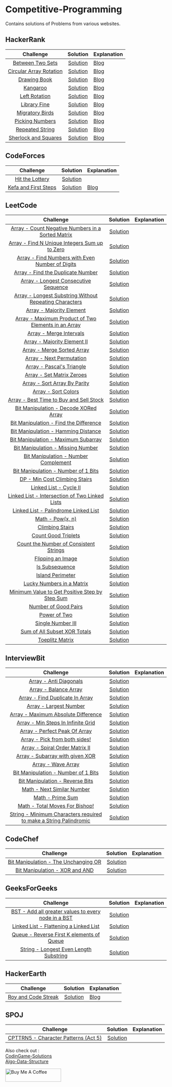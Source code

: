 # Competitive-Programming
Contains solutions of Problems from various websites.

## HackerRank

|Challenge                          | Solution     |      Explanation    |
|:---------------------------------:|:------------:|:--------------------|
| [Between Two Sets](https://www.hackerrank.com/challenges/between-two-sets/problem) | [Solution](https://github.com/programmercave0/Competitive-Programming/blob/master/Hackerrank/Between_two_Sets.cpp) | [Blog](https://programmercave0.github.io/blog/2019/11/29/Between-Two-Sets-HackerRank-Challenge-C++-Implementation) |
| [Circular Array Rotation](https://www.hackerrank.com/challenges/circular-array-rotation/problem) | [Solution](https://github.com/programmercave0/Competitive-Programming/blob/master/Hackerrank/Circular_Array_Rotation.cpp) | [Blog](https://programmercave0.github.io/blog/2019/12/12/Circular-Array-Rotation-HackerRank) |
| [Drawing Book](https://www.hackerrank.com/challenges/drawing-book/problem) | [Solution](https://github.com/programmercave0/Competitive-Programming/blob/master/Hackerrank/Drawing_Book.cpp) | [Blog](https://programmercave0.github.io/blog/2019/12/11/Drawing-Book-HackerRank) |
| [Kangaroo](https://www.hackerrank.com/challenges/kangaroo/problem) | [Solution](https://github.com/programmercave0/Competitive-Programming/blob/master/Hackerrank/Kangaroo.cpp) | [Blog](https://programmercave0.github.io/blog/2019/11/28/Kangaroo-HackerRank-Challenge-C++-Implementation) |
| [Left Rotation](https://www.hackerrank.com/challenges/array-left-rotation/problem) | [Solution](https://github.com/programmercave0/Competitive-Programming/blob/master/Hackerrank/Left_Rotation.cpp) | [Blog](https://programmercave0.github.io/blog/2020/04/25/Left-Rotation-HackerRank-Challenge-Cpp-Implementation) |
| [Library Fine](https://www.hackerrank.com/challenges/library-fine/problem) | [Solution](https://github.com/programmercave0/Competitive-Programming/blob/master/Hackerrank/Library_Fine.cpp) | [Blog](https://programmercave0.github.io/blog/2019/12/20/Library-Fine-HackerRank) |
| [Migratory Birds](https://www.hackerrank.com/challenges/migratory-birds/problem) | [Solution](https://github.com/programmercave0/Competitive-Programming/blob/master/Hackerrank/Migratory_Birds.cpp) | [Blog](https://programmercave0.github.io/blog/2019/12/01/Migratory-Birds-HackerRank-Challenge-C++-Implementation) |
| [Picking Numbers](https://www.hackerrank.com/challenges/picking-numbers/problem) | [Solution](https://github.com/programmercave0/Competitive-Programming/blob/master/Hackerrank/Picking_Numbers.cpp) | [Blog](https://programmercave0.github.io/blog/2020/03/28/Picking-Numbers-HackerRank-Challenge-Cpp-Implementation) |
| [Repeated String](https://www.hackerrank.com/challenges/repeated-string/copy-from/124938661?isFullScreen=false) | [Solution](https://github.com/programmercave0/Competitive-Programming/blob/master/Hackerrank/Repeated_String.cpp) | [Blog](https://programmercave0.github.io/blog/2020/04/24/Repeated-String-HackerRank-Challenge-Cpp-Implementation) |
| [Sherlock and Squares](https://www.hackerrank.com/challenges/sherlock-and-squares/problem) | [Solution](https://github.com/programmercave0/Competitive-Programming/blob/master/Hackerrank/Sherlock_and_Squares.cpp) | [Blog](https://programmercave0.github.io/blog/2019/12/19/Sherlock-and-Squares-HackerRank) |

## CodeForces

|Challenge                          | Solution     |      Explanation    |
|:---------------------------------:|:------------:|:--------------------|
|[Hit the Lottery](https://codeforces.com/problemset/problem/996/A) | [Solution](https://github.com/programmercave0/Competitive-Programming/blob/master/Codeforces/Hit_the_lottery.cpp) |
| [Kefa and First Steps](https://codeforces.com/problemset/problem/580/A) | [Solution](https://github.com/programmercave0/Competitive-Programming/blob/master/Codeforces/Kefa_and_first_steps.cpp) | [Blog](https://programmercave0.github.io/blog/2021/06/28/Kefa-and-First-Steps-CodeForces-C++-Implementation) |

## LeetCode

|Challenge                          | Solution     |      Explanation    |
|:---------------------------------:|:------------:|:--------------------| 
| [Array - Count Negative Numbers in a Sorted Matrix](https://leetcode.com/problems/count-negative-numbers-in-a-sorted-matrix/) | [Solution](https://github.com/programmercave0/Competitive-Programming/blob/master/LeetCode/Array_count_negative_numbers_in_a_sorted_matrix.cpp) |
| [Array - Find N Unique Integers Sum up to Zero](https://leetcode.com/problems/find-n-unique-integers-sum-up-to-zero/) | [Solution](https://github.com/programmercave0/Competitive-Programming/blob/master/LeetCode/Array_find_N_unique_integers_sum_upto_0.cpp) |
| [Array - Find Numbers with Even Number of Digits](https://leetcode.com/problems/find-numbers-with-even-number-of-digits/) | [Solution](https://github.com/programmercave0/Competitive-Programming/blob/master/LeetCode/Array_find_numbers_with_even_number_of_digits.cpp) |
| [Array - Find the Duplicate Number](https://leetcode.com/problems/find-the-duplicate-number/) | [Solution](https://github.com/programmercave0/Competitive-Programming/blob/master/LeetCode/Array_find_the_duplicate_number.cpp) |
| [Array - Longest Consecutive Sequence](https://leetcode.com/problems/longest-consecutive-sequence/) | [Solution](https://github.com/programmercave0/Competitive-Programming/blob/master/LeetCode/Array_longest_consecutive_seq.cpp) |
| [Array - Longest Substring Without Repeating Characters](https://leetcode.com/problems/longest-substring-without-repeating-characters/) | [Solution](https://github.com/programmercave0/Competitive-Programming/blob/master/LeetCode/Array_longest_substr_wo_repeating_char.cpp) | 
| [Array - Majority Element](https://leetcode.com/problems/majority-element/) | [Solution](https://github.com/programmercave0/Competitive-Programming/blob/master/LeetCode/Array_majority_ele.cpp) |
| [Array - Maximum Product of Two Elements in an Array](https://leetcode.com/problems/maximum-product-of-two-elements-in-an-array/) | [Solution](https://github.com/programmercave0/Competitive-Programming/blob/master/LeetCode/Array_maximum_product_of_two_elements_in_array.cpp) |
| [Array - Merge Intervals](https://leetcode.com/problems/merge-intervals/) | [Solution](https://github.com/programmercave0/Competitive-Programming/blob/master/LeetCode/Array_merge_intervals.cpp) |
| [Array - Majority Element II](https://leetcode.com/problems/majority-element-ii/) | [Solution](https://github.com/programmercave0/Competitive-Programming/blob/master/LeetCode/Array_majority_ele2.cpp) |
| [Array - Merge Sorted Array](https://leetcode.com/problems/merge-sorted-array/) | [Solution](https://github.com/programmercave0/Competitive-Programming/blob/master/LeetCode/Array_merge_sorted_array.cpp) |
| [Array - Next Permutation](https://leetcode.com/problems/next-permutation/) | [Solution](https://github.com/programmercave0/Competitive-Programming/blob/master/LeetCode/Array_next_permutation.cpp) | 
| [Array - Pascal's Triangle](https://leetcode.com/problems/pascals-triangle/) | [Solution](https://github.com/programmercave0/Competitive-Programming/blob/master/LeetCode/Array_pascals_triangle.cpp) |
| [Array - Set Matrix Zeroes](https://leetcode.com/problems/set-matrix-zeroes/) | [Solution](https://github.com/programmercave0/Competitive-Programming/blob/master/LeetCode/Array_set_matrix_zeros.cpp) |
| [Array - Sort Array By Parity](https://leetcode.com/problems/sort-array-by-parity/) | [Solution](https://github.com/programmercave0/Competitive-Programming/blob/master/LeetCode/Array_sort_array_by_parity.cpp) |
| [Array - Sort Colors](https://leetcode.com/problems/sort-colors/) | [Solution](https://github.com/programmercave0/Competitive-Programming/blob/master/LeetCode/Array_sort_colors.cpp) |
| [Array - Best Time to Buy and Sell Stock](https://leetcode.com/problems/best-time-to-buy-and-sell-stock/) | [Solution](https://github.com/programmercave0/Competitive-Programming/blob/master/LeetCode/Array_stock_buy_and_sell.cpp) |
| [Bit Manipulation - Decode XORed Array](https://leetcode.com/problems/decode-xored-array/) | [Solution](https://github.com/programmercave0/Competitive-Programming/blob/master/LeetCode/Bit_Manipulation_decoded_xored_array.cpp) |
| [Bit Manipulation - Find the Difference](https://leetcode.com/problems/find-the-difference/) | [Solution](https://github.com/programmercave0/Competitive-Programming/blob/master/LeetCode/Bit_Manipulation_find_the_difference.cpp) |
| [Bit Manipulation - Hamming Distance](https://leetcode.com/problems/hamming-distance/) | [Solution](https://github.com/programmercave0/Competitive-Programming/blob/master/LeetCode/Bit_Manipulation_hamming_distance.cpp) |
| [Bit Manipulation - Maximum Subarray](https://leetcode.com/problems/maximum-subarray/) | [Solution](https://github.com/programmercave0/Competitive-Programming/blob/master/LeetCode/maximum_subarray.cpp) |
| [Bit Manipulation - Missing Number](https://leetcode.com/problems/missing-number/) | [Solution](https://github.com/programmercave0/Competitive-Programming/blob/master/LeetCode/Bit_Manipulation_missing_number.cpp) |
| [Bit Manipulation - Number Complement](https://leetcode.com/problems/number-complement/) | [Solution](https://github.com/programmercave0/Competitive-Programming/blob/master/LeetCode/Bit_Manipulation_number_complement.cpp) |
| [Bit Manipulation - Number of 1 Bits](https://leetcode.com/problems/number-of-1-bits/) | [Solution](https://github.com/programmercave0/Competitive-Programming/blob/master/LeetCode/Bit_Manipulation_number_of_1_bits.cpp) |
| [DP - Min Cost Climbing Stairs](https://leetcode.com/problems/min-cost-climbing-stairs/) | [Solution](https://github.com/programmercave0/Competitive-Programming/blob/master/LeetCode/DP_min_cost_stairs.cpp) |
| [Linked List - Cycle II](https://leetcode.com/problems/linked-list-cycle-ii/) | [Solution](https://github.com/programmercave0/Competitive-Programming/blob/master/LeetCode/LL_cycle_2.cpp) | 
| [Linked List - Intersection of Two Linked Lists](https://leetcode.com/problems/intersection-of-two-linked-lists/) | [Solution](https://github.com/programmercave0/Competitive-Programming/blob/master/LeetCode/LL_intersection_2_ll.cpp) |
| [Linked List - Palindrome Linked List](https://leetcode.com/problems/palindrome-linked-list/) | [Solution](https://github.com/programmercave0/Competitive-Programming/blob/master/LeetCode/LL_palindrome.cpp) |
| [Math - Pow(x, n)](https://leetcode.com/problems/powx-n/) | [Solution](https://github.com/programmercave0/Competitive-Programming/blob/master/LeetCode/Math_pow_x_n.cpp) |
| [Climbing Stairs](https://leetcode.com/problems/climbing-stairs/) | [Solution](https://github.com/programmercave0/Competitive-Programming/blob/master/LeetCode/climbing_stairs.cpp) |
| [Count Good Triplets](https://leetcode.com/problems/count-good-triplets/) | [Solution](https://github.com/programmercave0/Competitive-Programming/blob/master/LeetCode/count_good_triplets.cpp) |
| [Count the Number of Consistent Strings](https://leetcode.com/problems/count-the-number-of-consistent-strings/) | [Solution](https://github.com/programmercave0/Competitive-Programming/blob/master/LeetCode/count_num_of_consistent_strings.cpp) |
| [Flipping an Image](https://leetcode.com/problems/flipping-an-image/) | [Solution](https://github.com/programmercave0/Competitive-Programming/blob/master/LeetCode/flipping_an_image.cpp) |
| [Is Subsequence](https://leetcode.com/problems/is-subsequence/) | [Solution](https://github.com/programmercave0/Competitive-Programming/blob/master/LeetCode/is_subsequence.cpp) |
| [Island Perimeter](https://leetcode.com/problems/island-perimeter/) | [Solution](https://github.com/programmercave0/Competitive-Programming/blob/master/LeetCode/island_perimeter.cpp) |
| [Lucky Numbers in a Matrix](https://leetcode.com/problems/lucky-numbers-in-a-matrix/) | [Solution](https://github.com/programmercave0/Competitive-Programming/blob/master/LeetCode/lucky_numbers_in_a_matrix.cpp) |
| [Minimum Value to Get Positive Step by Step Sum](https://leetcode.com/problems/minimum-value-to-get-positive-step-by-step-sum/) | [Solution](https://github.com/programmercave0/Competitive-Programming/blob/master/LeetCode/min_value_to_get_positive_step_by_step_sum.cpp) |
| [Number of Good Pairs](https://leetcode.com/problems/number-of-good-pairs/) | [Solution](https://github.com/programmercave0/Competitive-Programming/blob/master/LeetCode/num_of_good_pairs.cpp) |
| [Power of Two](https://leetcode.com/problems/power-of-two/) | [Solution](https://github.com/programmercave0/Competitive-Programming/blob/master/LeetCode/power_of_two.cpp) |
| [Single Number III](https://leetcode.com/problems/single-number-iii/) | [Solution](https://github.com/programmercave0/Competitive-Programming/blob/master/LeetCode/single_number_III.cpp) |
| [Sum of All Subset XOR Totals](https://leetcode.com/problems/sum-of-all-subset-xor-totals/) | [Solution](https://github.com/programmercave0/Competitive-Programming/blob/master/LeetCode/sum_of_all_subset_xor_totals.cpp) |
| [Toeplitz Matrix](https://leetcode.com/problems/toeplitz-matrix/) | [Solution](https://github.com/programmercave0/Competitive-Programming/blob/master/LeetCode/toeplitz_matrix.cpp) |

## InterviewBit

|Challenge                          | Solution     |      Explanation    |
|:---------------------------------:|:------------:|:--------------------|
| [Array - Anti Diagonals](https://www.interviewbit.com/problems/anti-diagonals/) | [Solution](https://github.com/programmercave0/Competitive-Programming/blob/master/InterviewBit/Array_anti_diagonals.cpp) |
| [Array - Balance Array](interviewbit.com/problems/balance-array/) | [Solution](https://github.com/programmercave0/Competitive-Programming/blob/master/InterviewBit/Array_balance_array.cpp) |
| [Array - Find Duplicate In Array](https://www.interviewbit.com/problems/find-duplicate-in-array/) | [Solution](https://github.com/programmercave0/Competitive-Programming/blob/master/InterviewBit/Array_find_duplicate_in_array.cpp) |
| [Array - Largest Number](https://www.interviewbit.com/problems/largest-number/) | [Solution](https://github.com/programmercave0/Competitive-Programming/blob/master/InterviewBit/Array_largest_number.cpp) |
| [Array - Maximum Absolute Difference](https://www.interviewbit.com/problems/maximum-absolute-difference/) | [Solution](https://github.com/programmercave0/Competitive-Programming/blob/master/InterviewBit/Array_maximum_absolute_difference.cpp) |
| [Array - Min Steps In Infinite Grid]() | [Solution](https://github.com/programmercave0/Competitive-Programming/blob/master/InterviewBit/Array_min_steps_in_infinite_grid.cpp) |
| [Array - Perfect Peak Of Array](https://www.interviewbit.com/problems/perfect-peak-of-array/) | [Solution](https://github.com/programmercave0/Competitive-Programming/blob/master/InterviewBit/Array_perfect_peak_of_array.cpp) |
| [Array - Pick from both sides!](https://www.interviewbit.com/problems/pick-from-both-sides/) | [Solution](https://github.com/programmercave0/Competitive-Programming/blob/master/InterviewBit/Array_pick_from_both_sides.cpp) | 
| [Array - Spiral Order Matrix II](https://www.interviewbit.com/problems/spiral-order-matrix-ii/) | [Solution](https://github.com/programmercave0/Competitive-Programming/blob/master/InterviewBit/Array_spiral_order_matrix_II.cpp) |
| [Array - Subarray with given XOR](https://www.interviewbit.com/problems/subarray-with-given-xor/) | [Solution](https://github.com/programmercave0/Competitive-Programming/blob/master/InterviewBit/Array_subarray_with_given_xor.cpp) | 
| [Array - Wave Array](https://www.interviewbit.com/problems/wave-array/) | [Solution](https://github.com/programmercave0/Competitive-Programming/blob/master/InterviewBit/Array_wave_array.cpp) |
| [Bit Manipulation - Number of 1 Bits](https://www.interviewbit.com/problems/number-of-1-bits/) | [Solution](https://github.com/programmercave0/Competitive-Programming/blob/master/InterviewBit/Bit_Manipulation_number_of_1_bits.cpp) |
| [Bit Manipulation - Reverse Bits](https://www.interviewbit.com/problems/reverse-bits/) | [Solution](https://github.com/programmercave0/Competitive-Programming/blob/master/InterviewBit/Bit_Manipulation_reverse_bits.cpp) |
| [Math - Next Similar Number](https://www.interviewbit.com/problems/next-similar-number/) | [Solution](https://github.com/programmercave0/Competitive-Programming/blob/master/InterviewBit/Math_next_similar_number.cpp) |
| [Math - Prime Sum](https://www.interviewbit.com/problems/prime-sum/) | [Solution](https://github.com/programmercave0/Competitive-Programming/blob/master/InterviewBit/Math_prime_sum.cpp) |
| [Math - Total Moves For Bishop!](https://www.interviewbit.com/problems/total-moves-for-bishop/) | [Solution](https://github.com/programmercave0/Competitive-Programming/blob/master/InterviewBit/Math_total_moves_for_bishop.cpp) |
| [String - Minimum Characters required to make a String Palindromic](https://www.interviewbit.com/problems/minimum-characters-required-to-make-a-string-palindromic/) | [Solution](https://github.com/programmercave0/Competitive-Programming/blob/master/InterviewBit/String_Min_characters_required_to_make_string_palindrome.cpp) |

## CodeChef

|Challenge                          | Solution     |      Explanation    |
|:---------------------------------:|:------------:|:--------------------|
| [Bit Manipulation - The Unchanging OR](https://www.codechef.com/problems/UNCHANGEDOR) | [Solution](https://github.com/programmercave0/Competitive-Programming/blob/master/CodeChef/Bit_unchanging_or.cpp) | 
| [Bit Manipulation - XOR and AND](https://www.codechef.com/problems/XORAND) | [Solution](https://github.com/programmercave0/Competitive-Programming/blob/master/CodeChef/Bit_xorand.cpp) | 

## GeeksForGeeks

|Challenge                          | Solution     |      Explanation    |
|:---------------------------------:|:------------:|:--------------------|
| [BST - Add all greater values to every node in a BST](https://practice.geeksforgeeks.org/problems/add-all-greater-values-to-every-node-in-a-bst/1/) | [Solution](https://github.com/programmercave0/Competitive-Programming/blob/master/Geeksforgeeks/BST_Add_all_greater_values_to_every_node_in_BST.cpp) |
| [Linked List - Flattening a Linked List](https://practice.geeksforgeeks.org/problems/flattening-a-linked-list/1#) | [Solution](https://github.com/programmercave0/Competitive-Programming/blob/master/Geeksforgeeks/LL_flattening_ll.cpp) |
| [Queue - Reverse First K elements of Queue](https://practice.geeksforgeeks.org/problems/reverse-first-k-elements-of-queue/1/) | [Solution](https://github.com/programmercave0/Competitive-Programming/blob/master/Geeksforgeeks/Queue_reverse_first_k_elements_of_queue.cpp) |
| [String - Longest Even Length Substring](https://practice.geeksforgeeks.org/problems/longest-even-length-substring/0/) | [Solution](https://github.com/programmercave0/Competitive-Programming/blob/master/Geeksforgeeks/String_longest_even_length_substring.cpp) |

## HackerEarth

|Challenge                          | Solution     |      Explanation    |
|:---------------------------------:|:------------:|:--------------------|
| [Roy and Code Streak](https://www.hackerearth.com/problem/algorithm/roy-and-code-streak/) | [Solution](https://github.com/programmercave0/Competitive-Programming/blob/master/Hackerearth/Roy_and_Code_Streak.cpp) | [Blog](https://programmercave0.github.io/blog/2019/10/24/Roy-and-Code-Streak-HackerEarth-Challenge) |

## SPOJ

|Challenge                          | Solution     |      Explanation    |
|:---------------------------------:|:------------:|:--------------------|
| [CPTTRN5 - Character Patterns (Act 5)](https://www.spoj.com/problems/CPTTRN5/) | [Solution](https://github.com/programmercave0/Competitive-Programming/blob/master/SPOJ/ptrn5.cpp) |


Also check out : \
[CodinGame-Solutions](https://github.com/programmercave0/CodinGame-Solutions)\
[Algo-Data-Structure](https://github.com/programmercave0/Algo-Data-Structure)

<a href="https://www.buymeacoffee.com/botman1001" target="_blank"><img src="https://cdn.buymeacoffee.com/buttons/v2/default-violet.png" alt="Buy Me A Coffee" height="41" width="174" ></a>
